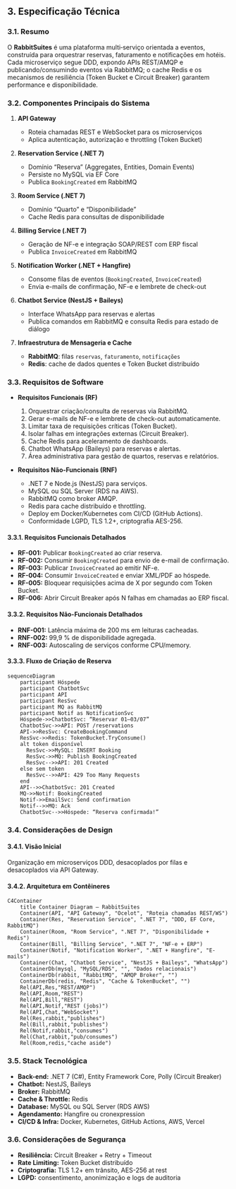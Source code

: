 ## 3. Especificação Técnica

### 3.1. Resumo
O **RabbitSuites** é uma plataforma multi‐serviço orientada a eventos, construída para orquestrar reservas, faturamento e notificações em hotéis. Cada microserviço segue DDD, expondo APIs REST/AMQP e publicando/consumindo eventos via RabbitMQ; o cache Redis e os mecanismos de resiliência (Token Bucket e Circuit Breaker) garantem performance e disponibilidade.

### 3.2. Componentes Principais do Sistema
1. **API Gateway**  
   - Roteia chamadas REST e WebSocket para os microserviços  
   - Aplica autenticação, autorização e throttling (Token Bucket)  

2. **Reservation Service (.NET 7)**  
   - Domínio “Reserva” (Aggregates, Entities, Domain Events)  
   - Persiste no MySQL via EF Core  
   - Publica `BookingCreated` em RabbitMQ  

3. **Room Service (.NET 7)**  
   - Domínio “Quarto” e “Disponibilidade”  
   - Cache Redis para consultas de disponibilidade  

4. **Billing Service (.NET 7)**  
   - Geração de NF-e e integração SOAP/REST com ERP fiscal  
   - Publica `InvoiceCreated` em RabbitMQ  

5. **Notification Worker (.NET + Hangfire)**  
   - Consome filas de eventos (`BookingCreated`, `InvoiceCreated`)  
   - Envia e-mails de confirmação, NF-e e lembrete de check-out  

6. **Chatbot Service (NestJS + Baileys)**  
   - Interface WhatsApp para reservas e alertas  
   - Publica comandos em RabbitMQ e consulta Redis para estado de diálogo  

7. **Infraestrutura de Mensageria e Cache**  
   - **RabbitMQ**: filas `reservas`, `faturamento`, `notificações`  
   - **Redis**: cache de dados quentes e Token Bucket distribuído  

### 3.3. Requisitos de Software

- **Requisitos Funcionais (RF)**  
  1. Orquestrar criação/consulta de reservas via RabbitMQ.  
  2. Gerar e-mails de NF-e e lembrete de check-out automaticamente.  
  3. Limitar taxa de requisições críticas (Token Bucket).  
  4. Isolar falhas em integrações externas (Circuit Breaker).  
  5. Cache Redis para aceleramento de dashboards.  
  6. Chatbot WhatsApp (Baileys) para reservas e alertas.  
  7. Área administrativa para gestão de quartos, reservas e relatórios.

- **Requisitos Não-Funcionais (RNF)**  
  - .NET 7 e Node.js (NestJS) para serviços.  
  - MySQL ou SQL Server (RDS na AWS).  
  - RabbitMQ como broker AMQP.  
  - Redis para cache distribuído e throttling.  
  - Deploy em Docker/Kubernetes com CI/CD (GitHub Actions).  
  - Conformidade LGPD, TLS 1.2+, criptografia AES-256.

#### 3.3.1. Requisitos Funcionais Detalhados
- **RF-001:** Publicar `BookingCreated` ao criar reserva.  
- **RF-002:** Consumir `BookingCreated` para envio de e-mail de confirmação.  
- **RF-003:** Publicar `InvoiceCreated` ao emitir NF-e.  
- **RF-004:** Consumir `InvoiceCreated` e enviar XML/PDF ao hóspede.  
- **RF-005:** Bloquear requisições acima de X por segundo com Token Bucket.  
- **RF-006:** Abrir Circuit Breaker após N falhas em chamadas ao ERP fiscal.

#### 3.3.2. Requisitos Não-Funcionais Detalhados
- **RNF-001:** Latência máxima de 200 ms em leituras cacheadas.  
- **RNF-002:** 99,9 % de disponibilidade agregada.  
- **RNF-003:** Autoscaling de serviços conforme CPU/memory.  

#### 3.3.3. Fluxo de Criação de Reserva  
```mermaid
sequenceDiagram
    participant Hóspede
    participant ChatbotSvc
    participant API
    participant ResSvc
    participant MQ as RabbitMQ
    participant Notif as NotificationSvc
    Hóspede->>ChatbotSvc: “Reservar 01–03/07”
    ChatbotSvc->>API: POST /reservations
    API->>ResSvc: CreateBookingCommand
    ResSvc->>Redis: TokenBucket.TryConsume()
    alt token disponível
      ResSvc->>MySQL: INSERT Booking
      ResSvc->>MQ: Publish BookingCreated
      ResSvc-->>API: 201 Created
    else sem token
      ResSvc-->>API: 429 Too Many Requests
    end
    API-->>ChatbotSvc: 201 Created
    MQ->>Notif: BookingCreated
    Notif->>EmailSvc: Send confirmation
    Notif-->>MQ: Ack
    ChatbotSvc-->>Hóspede: “Reserva confirmada!”  
```

### 3.4. Considerações de Design

#### 3.4.1. Visão Inicial  
Organização em microserviços DDD, desacoplados por filas e desacoplados via API Gateway.

#### 3.4.2. Arquitetura em Contêineres  
```mermaid
C4Container
    title Container Diagram – RabbitSuites
    Container(API, "API Gateway", "Ocelot", "Roteia chamadas REST/WS")
    Container(Res, "Reservation Service", ".NET 7", "DDD, EF Core, RabbitMQ")
    Container(Room, "Room Service", ".NET 7", "Disponibilidade + Redis")
    Container(Bill, "Billing Service", ".NET 7", "NF-e + ERP")
    Container(Notif, "Notification Worker", ".NET + Hangfire", "E-mails")
    Container(Chat, "Chatbot Service", "NestJS + Baileys", "WhatsApp")
    ContainerDb(mysql, "MySQL/RDS", "", "Dados relacionais")
    ContainerDb(rabbit, "RabbitMQ", "AMQP Broker", "")
    ContainerDb(redis, "Redis", "Cache & TokenBucket", "")
    Rel(API,Res,"REST/AMQP")
    Rel(API,Room,"REST")
    Rel(API,Bill,"REST")
    Rel(API,Notif,"REST (jobs)")
    Rel(API,Chat,"WebSocket")
    Rel(Res,rabbit,"publishes")
    Rel(Bill,rabbit,"publishes")
    Rel(Notif,rabbit,"consumes")
    Rel(Chat,rabbit,"pub/consumes")
    Rel(Room,redis,"cache aside")
```

### 3.5. Stack Tecnológica
- **Back-end:** .NET 7 (C#), Entity Framework Core, Polly (Circuit Breaker)  
- **Chatbot:** NestJS, Baileys  
- **Broker:** RabbitMQ  
- **Cache & Throttle:** Redis  
- **Database:** MySQL ou SQL Server (RDS AWS)  
- **Agendamento:** Hangfire ou cronexpression  
- **CI/CD & Infra:** Docker, Kubernetes, GitHub Actions, AWS, Vercel  

### 3.6. Considerações de Segurança
- **Resiliência:** Circuit Breaker + Retry + Timeout  
- **Rate Limiting:** Token Bucket distribuído  
- **Criptografia:** TLS 1.2+ em trânsito, AES-256 at rest  
- **LGPD:** consentimento, anonimização e logs de auditoria  

